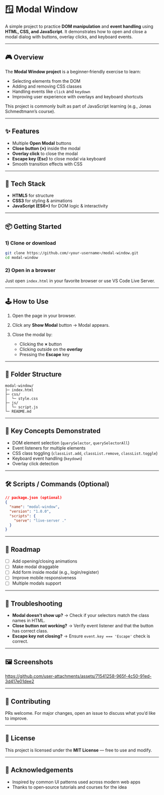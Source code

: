 # 🪟 Modal Window

A simple project to practice **DOM manipulation** and **event handling** using **HTML, CSS, and JavaScript**. It demonstrates how to open and close a modal dialog with buttons, overlay clicks, and keyboard events.

---

## 🎮 Overview

The **Modal Window project** is a beginner‑friendly exercise to learn:

* Selecting elements from the DOM
* Adding and removing CSS classes
* Handling events like `click` and `keydown`
* Improving user experience with overlays and keyboard shortcuts

This project is commonly built as part of JavaScript learning (e.g., Jonas Schmedtmann’s course).

---

## ✨ Features

* Multiple **Open Modal** buttons
* **Close button (×)** inside the modal
* **Overlay click** to close the modal
* **Escape key (Esc)** to close modal via keyboard
* Smooth transition effects with CSS

---

## 🧰 Tech Stack

* **HTML5** for structure
* **CSS3** for styling & animations
* **JavaScript (ES6+)** for DOM logic & interactivity

---

## 📦 Getting Started

### 1) Clone or download

```bash
git clone https://github.com/<your-username>/modal-window.git
cd modal-window
```

### 2) Open in a browser

Just open `index.html` in your favorite browser or use VS Code Live Server.

---

## 🕹️ How to Use

1. Open the page in your browser.
2. Click any **Show Modal** button → Modal appears.
3. Close the modal by:

   * Clicking the **×** button
   * Clicking outside on the **overlay**
   * Pressing the **Escape** key

---

## 📁 Folder Structure

```
modal-window/
├─ index.html
├─ css/
│  └─ style.css
├─ js/
│  └─ script.js
└─ README.md
```

---

## 🧪 Key Concepts Demonstrated

* DOM element selection (`querySelector`, `querySelectorAll`)
* Event listeners for multiple elements
* CSS class toggling (`classList.add`, `classList.remove`, `classList.toggle`)
* Keyboard event handling (`keydown`)
* Overlay click detection

---

## 🛠️ Scripts / Commands (Optional)

```json
// package.json (optional)
{
  "name": "modal-window",
  "version": "1.0.0",
  "scripts": {
    "serve": "live-server ."
  }
}
```

---

## 🧭 Roadmap

* [ ] Add opening/closing animations
* [ ] Make modal draggable
* [ ] Add form inside modal (e.g., login/register)
* [ ] Improve mobile responsiveness
* [ ] Multiple modals support

---

## 🐞 Troubleshooting

* **Modal doesn’t show up?** → Check if your selectors match the class names in HTML.
* **Close button not working?** → Verify event listener and that the button has correct class.
* **Escape key not closing?** → Ensure `event.key === 'Escape'` check is correct.

---

## 🖼️ Screenshots


https://github.com/user-attachments/assets/71541258-965f-4c50-91ed-3d417e01dee2




---

## 🤝 Contributing

PRs welcome. For major changes, open an issue to discuss what you’d like to improve.

---

## 📄 License

This project is licensed under the **MIT License** — free to use and modify.

---

## 🙌 Acknowledgements

* Inspired by common UI patterns used across modern web apps
* Thanks to open‑source tutorials and courses for the idea
